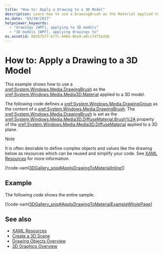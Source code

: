```yaml
---
title: "How to: Apply a Drawing to a 3D Model"
description: Learn how to use a DrawingBrush as the Material applied to a 3D model in Windows Presentation Foundation (WPF).
ms.date: "03/30/2017"
helpviewer_keywords:
  - "drawings [WPF], applying to 3D models"
  - "3D models [WPF], applying drawings to"
ms.assetid: 68357577-b7fc-446e-8be9-a8cc7df3a350
---
```

# How to: Apply a Drawing to a 3D Model

This example shows how to use a <xref:System.Windows.Media.DrawingBrush> as the <xref:System.Windows.Media.Media3D.Material> applied to a 3D model.

The following code defines a <xref:System.Windows.Media.DrawingGroup> as the content of a <xref:System.Windows.Media.DrawingBrush>.  The <xref:System.Windows.Media.DrawingBrush> is set as the <xref:System.Windows.Media.Media3D.DiffuseMaterial.Brush%2A> property of the <xref:System.Windows.Media.Media3D.DiffuseMaterial> applied to a 3D plane.

> [!NOTE]
> It is often desirable to define complex objects and values like the drawing below as resources which can be reused and simplify your code. See [XAML Resources](/dotnet/desktop-wpf/fundamentals/xaml-resources-define) for more information.

[!code-xaml[3DGallery_snip#ApplyDrawingToMaterialInline1](~/samples/snippets/csharp/VS_Snippets_Wpf/3DGallery_snip/CS/ApplyDrawingToMaterialExample.xaml#applydrawingtomaterialinline1)]

## Example

The following code shows the entire sample.

[!code-xaml[3DGallery_snip#ApplyDrawingToMaterialExampleWholePage](~/samples/snippets/csharp/VS_Snippets_Wpf/3DGallery_snip/CS/ApplyDrawingToMaterialExample.xaml#applydrawingtomaterialexamplewholepage)]

## See also

- [XAML Resources](/dotnet/desktop-wpf/fundamentals/xaml-resources-define)
- [Create a 3D Scene](how-to-create-a-3-d-scene.md)
- [Drawing Objects Overview](drawing-objects-overview.md)
- [3D Graphics Overview](3-d-graphics-overview.md)
